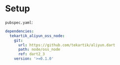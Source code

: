 # Setup

`pubspec.yaml`:

```yaml
dependencies:
  tekartik_aliyun_oss_node:
    git:
      url: https://github.com/tekartik/aliyun.dart
      path: node/oss_node
      ref: dart2_3
    version: '>=0.1.0'
```